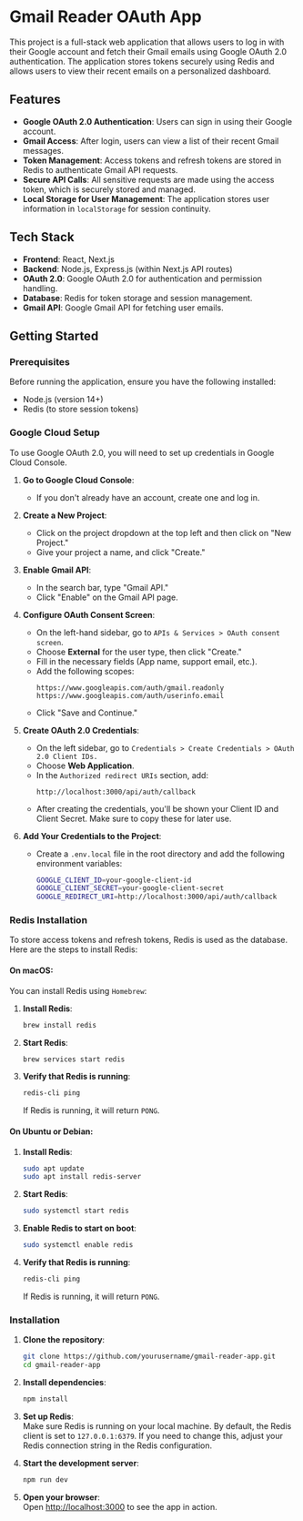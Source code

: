 # Gmail Reader OAuth App

This project is a full-stack web application that allows users to log in with their Google account and fetch their Gmail emails using Google OAuth 2.0 authentication. The application stores tokens securely using Redis and allows users to view their recent emails on a personalized dashboard.

## Features

- **Google OAuth 2.0 Authentication**: Users can sign in using their Google account.
- **Gmail Access**: After login, users can view a list of their recent Gmail messages.
- **Token Management**: Access tokens and refresh tokens are stored in Redis to authenticate Gmail API requests.
- **Secure API Calls**: All sensitive requests are made using the access token, which is securely stored and managed.
- **Local Storage for User Management**: The application stores user information in `localStorage` for session continuity.

## Tech Stack

- **Frontend**: React, Next.js
- **Backend**: Node.js, Express.js (within Next.js API routes)
- **OAuth 2.0**: Google OAuth 2.0 for authentication and permission handling.
- **Database**: Redis for token storage and session management.
- **Gmail API**: Google Gmail API for fetching user emails.

## Getting Started

### Prerequisites

Before running the application, ensure you have the following installed:

- Node.js (version 14+)
- Redis (to store session tokens)

### Google Cloud Setup

To use Google OAuth 2.0, you will need to set up credentials in Google Cloud Console.

1. **Go to Google Cloud Console**:
    - If you don't already have an account, create one and log in.

2. **Create a New Project**:
    - Click on the project dropdown at the top left and then click on "New Project."
    - Give your project a name, and click "Create."

3. **Enable Gmail API**:
    - In the search bar, type "Gmail API."
    - Click "Enable" on the Gmail API page.

4. **Configure OAuth Consent Screen**:
    - On the left-hand sidebar, go to `APIs & Services > OAuth consent screen`.
    - Choose **External** for the user type, then click "Create."
    - Fill in the necessary fields (App name, support email, etc.).
    - Add the following scopes:
      ```
      https://www.googleapis.com/auth/gmail.readonly
      https://www.googleapis.com/auth/userinfo.email
      ```
    - Click "Save and Continue."

5. **Create OAuth 2.0 Credentials**:
    - On the left sidebar, go to `Credentials > Create Credentials > OAuth 2.0 Client IDs.`
    - Choose **Web Application**.
    - In the `Authorized redirect URIs` section, add:
      ```
      http://localhost:3000/api/auth/callback
      ```
    - After creating the credentials, you'll be shown your Client ID and Client Secret. Make sure to copy these for later use.

6. **Add Your Credentials to the Project**:
    - Create a `.env.local` file in the root directory and add the following environment variables:
      ```bash
      GOOGLE_CLIENT_ID=your-google-client-id
      GOOGLE_CLIENT_SECRET=your-google-client-secret
      GOOGLE_REDIRECT_URI=http://localhost:3000/api/auth/callback
      ```

### Redis Installation

To store access tokens and refresh tokens, Redis is used as the database. Here are the steps to install Redis:

#### On macOS:
You can install Redis using `Homebrew`:

1. **Install Redis**:
    ```bash
    brew install redis
    ```

2. **Start Redis**:
    ```bash
    brew services start redis
    ```

3. **Verify that Redis is running**:
    ```bash
    redis-cli ping
    ```

    If Redis is running, it will return `PONG`.

#### On Ubuntu or Debian:
1. **Install Redis**:
    ```bash
    sudo apt update
    sudo apt install redis-server
    ```

2. **Start Redis**:
    ```bash
    sudo systemctl start redis
    ```

3. **Enable Redis to start on boot**:
    ```bash
    sudo systemctl enable redis
    ```

4. **Verify that Redis is running**:
    ```bash
    redis-cli ping
    ```

    If Redis is running, it will return `PONG`.

### Installation

1. **Clone the repository**:
    ```bash
    git clone https://github.com/yourusername/gmail-reader-app.git
    cd gmail-reader-app
    ```

2. **Install dependencies**:
    ```bash
    npm install
    ```

3. **Set up Redis**:  
    Make sure Redis is running on your local machine. By default, the Redis client is set to `127.0.0.1:6379`. If you need to change this, adjust your Redis connection string in the Redis configuration.

4. **Start the development server**:
    ```bash
    npm run dev
    ```

5. **Open your browser**:  
    Open [http://localhost:3000](http://localhost:3000) to see the app in action.
